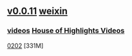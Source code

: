 ## [v0.0.11](https://github.com/littleflute/NBA/edit/master/README.md) [weixin](https://littleflute.github.io/weixin)
### [videos](https://www.youtube.com/user/NBA/videos) [House of Highlights Videos](https://www.youtube.com/channel/UCqQo7ewe87aYAe7ub5UqXMw/videos)

[0202](0202)  [331M]

